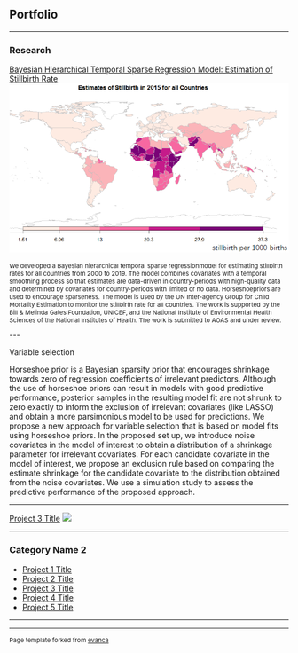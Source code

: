 ## Portfolio

---

### Research 

<a href="https://arxiv.org/abs/2010.03551">Bayesian Hierarchical Temporal Sparse Regression Model: Estimation of Stillbirth Rate</a>
<img src="/images/worldmap.png" >

<p style="font-size:11px">We developed a Bayesian hierarchical temporal sparse regressionmodel for estimating stillbirth rates for all countries from 2000 to 2019. The model combines covariates with a temporal smoothing process so that estimates are data-driven in country-periods with high-quality data and determined by covariates for country-periods with limited or no data. Horseshoepriors are used to encourage sparseness. The model is used by the UN Inter-agency Group for Child Mortality Estimation to monitor the stillbirth rate for all countries. The work is supported by the Bill & Melinda Gates Foundation, UNICEF, and the National Institute of Environmental Health Sciences of the National Institutes of Health. The work is submitted to AOAS and under review. </p>
---

<a> Variable selection </a>

Horseshoe prior is a Bayesian sparsity prior that encourages shrinkage towards zero of regression coefficients of irrelevant predictors. 
Although the use of horseshoe priors can result in models with good predictive performance, posterior samples in the resulting model fit are not shrunk to zero exactly to inform the exclusion of irrelevant covariates (like LASSO) and obtain a more parsimonious model to be used for predictions. We propose a new approach for variable selection that is based on model fits using horseshoe priors. In the proposed set up, we introduce noise covariates in the model of interest to obtain a distribution of a shrinkage parameter for irrelevant covariates. For each candidate covariate in the model of interest, we propose an exclusion rule based on comparing the estimate shrinkage for the candidate covariate to the distribution obtained from the noise covariates. We use a simulation study to assess the predictive performance of the proposed approach. 

---
[Project 3 Title](http://example.com/)
<img src="images/dummy_thumbnail.jpg?raw=true"/>

---

### Category Name 2

- [Project 1 Title](http://example.com/)
- [Project 2 Title](http://example.com/)
- [Project 3 Title](http://example.com/)
- [Project 4 Title](http://example.com/)
- [Project 5 Title](http://example.com/)

---




---
<p style="font-size:11px">Page template forked from <a href="https://github.com/evanca/quick-portfolio">evanca</a></p>
<!-- Remove above link if you don't want to attibute -->
